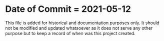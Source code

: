 # Date of Commit = 2021-05-12

This file is added for historical and documentation purposes only.
It should not be modified and updated whatsoever as it does not serve any other purpose but to keep a record of when was this project created.